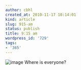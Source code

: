 ```yaml
---
author: cbhl
created_at: 2010-11-17 10:14:01
kind: article
slug: 915-am
status: publish
title: 9:15 am
wordpress_id: '729'
tags:
- '365'
---
```


![image](http://blog.azuresky.ca/blog/wp-content/uploads/2010/11/wpid-IMG_20101117_091437.jpg)
Where is everyone?
